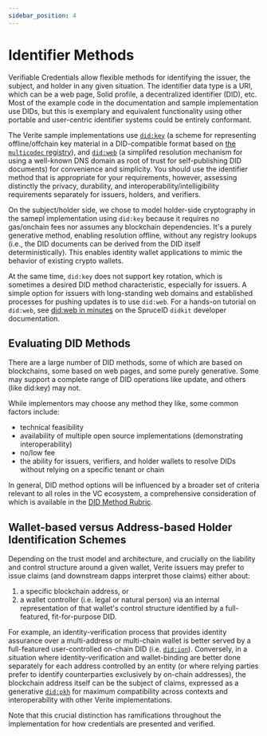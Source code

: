 ```yaml
---
sidebar_position: 4
---
```


# Identifier Methods

Verifiable Credentials allow flexible methods for identifying the issuer, the subject, and holder in any given situation. The identifier data type is a URI, which can be a web page, Solid profile, a decentralized identifier (DID), etc. Most of the example code in the documentation and sample implementation use DIDs, but this is exemplary and equivalent functionality using other portable and user-centric identifier systems could be entirely conformant.

The Verite sample implementations use [`did:key`](https://w3c-ccg.github.io/did-method-key/) (a scheme for representing offline/offchain key material in a DID-compatible format based on [the `multicodec` registry](https://github.com/multiformats/multicodec/blob/master/table.csv)), and [`did:web`](https://w3c-ccg.github.io/did-method-web/) (a simplifed resolution mechanism for using a well-known DNS domain as root of trust for self-publishing DID documents) for convenience and simplicity.  You should use the identifier method that is appropriate for your requirements, however, assessing distinctly the privacy, durability, and interoperability/intelligibility requirements separately for issuers, holders, and verifiers.

On the subject/holder side, we chose to model holder-side cryptography in the samepl implementation using `did:key` because it requires no gas/onchain fees nor assumes any blockchain dependencies. It's a purely generative method, enabling resolution offline, without any registry lookups (i.e., the DID documents can be derived from the DID itself deterministically). This enables identity wallet applications to mimic the behavior of existing crypto wallets.

At the same time, `did:key` does not support key rotation, which is sometimes a desired DID method characteristic, especially for issuers. A simple option for issuers with long-standing web domains and established processes for pushing updates is to use `did:web`.  For a hands-on tutorial on `did:web`, see [did:web in minutes](https://www.spruceid.dev/didkit/didkit-examples/did-web-in-minutes) on the SpruceID `didkit` developer documentation.

## Evaluating DID Methods

There are a large number of DID methods, some of which are based on blockchains, some based on web pages, and some purely generative. Some may support a complete range of DID operations like update, and others (like did:key) may not.

While implementors may choose any method they like, some common factors include:

- technical feasibility
- availability of multiple open source implementations (demonstrating interoperability)
- no/low fee
- the ability for issuers, verifiers, and holder wallets to resolve DIDs without relying on a specific tenant or chain

In general, DID method options will be influenced by a broader set of criteria relevant to all roles in the VC ecosystem, a comprehensive consideration of which is available in the [DID Method Rubric](https://w3c.github.io/did-rubric).

## Wallet-based versus Address-based Holder Identification Schemes

Depending on the trust model and architecture, and crucially on the liability and control structure around a given wallet, Verite issuers may prefer to issue claims (and downstream dapps interpret those claims) either about:
1. a specific blockchain address, or 
2. a wallet controller (i.e. legal or natural person) via an internal representation of that wallet's control structure identified by a full-featured, fit-for-purpose DID. 

For example, an identity-verification process that provides identity assurance over a multi-address or multi-chain wallet is better served by a full-featured user-controlled on-chain DID (i.e. [`did:ion`](https://identity.foundation/ion/)).  Conversely, in a situation where identity-verification and wallet-binding are better done separately for each address controlled by an entity (or where relying parties prefer to identify counterparties exclusively by on-chain addresses), the blockchain address itself can be the subject of claims, expressed as a generative [`did:pkh`](https://github.com/w3c-ccg/did-pkh/blob/main/did-pkh-method-draft.md) for maximum compatibility across contexts and interoperability with other Verite implementations.

Note that this crucial distinction has ramifications throughout the implementation for how credentials are presented and verified.